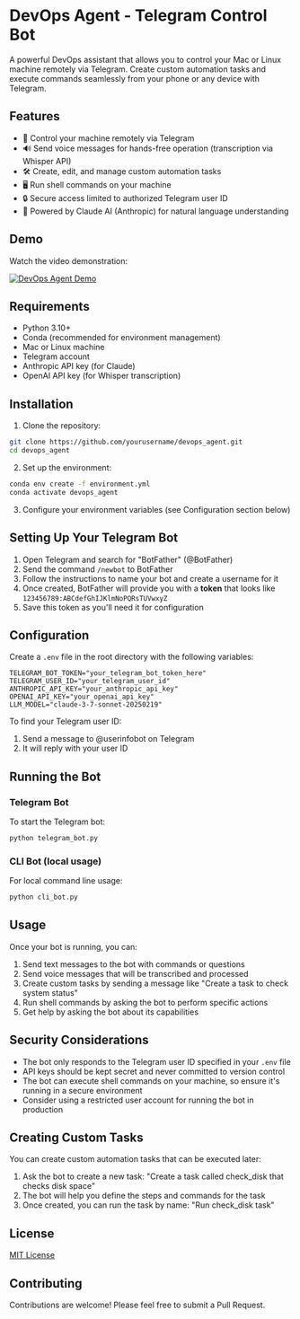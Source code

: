# DevOps Agent - Telegram Control Bot

A powerful DevOps assistant that allows you to control your Mac or Linux machine remotely via Telegram. Create custom automation tasks and execute commands seamlessly from your phone or any device with Telegram.

## Features

- 🤖 Control your machine remotely via Telegram
- 🔊 Send voice messages for hands-free operation (transcription via Whisper API)
- 🛠️ Create, edit, and manage custom automation tasks
- 🖥️ Run shell commands on your machine
- 🔒 Secure access limited to authorized Telegram user ID
- 🧠 Powered by Claude AI (Anthropic) for natural language understanding

## Demo

Watch the video demonstration:

[![DevOps Agent Demo](https://img.youtube.com/vi/ElWG1wArY5I/0.jpg)](https://youtu.be/ElWG1wArY5I)

## Requirements

- Python 3.10+
- Conda (recommended for environment management)
- Mac or Linux machine
- Telegram account
- Anthropic API key (for Claude)
- OpenAI API key (for Whisper transcription)

## Installation

1. Clone the repository:

```bash
git clone https://github.com/yourusername/devops_agent.git
cd devops_agent
```

2. Set up the environment:

```bash
conda env create -f environment.yml
conda activate devops_agent
```

3. Configure your environment variables (see Configuration section below)

## Setting Up Your Telegram Bot

1. Open Telegram and search for "BotFather" (@BotFather)
2. Send the command `/newbot` to BotFather
3. Follow the instructions to name your bot and create a username for it
4. Once created, BotFather will provide you with a **token** that looks like `123456789:ABCdefGhIJKlmNoPQRsTUVwxyZ`
5. Save this token as you'll need it for configuration

## Configuration

Create a `.env` file in the root directory with the following variables:

```
TELEGRAM_BOT_TOKEN="your_telegram_bot_token_here"
TELEGRAM_USER_ID="your_telegram_user_id" 
ANTHROPIC_API_KEY="your_anthropic_api_key"
OPENAI_API_KEY="your_openai_api_key"
LLM_MODEL="claude-3-7-sonnet-20250219"
```

To find your Telegram user ID:
1. Send a message to @userinfobot on Telegram
2. It will reply with your user ID

## Running the Bot

### Telegram Bot

To start the Telegram bot:

```bash
python telegram_bot.py
```

### CLI Bot (local usage)

For local command line usage:

```bash
python cli_bot.py
```

## Usage

Once your bot is running, you can:

1. Send text messages to the bot with commands or questions
2. Send voice messages that will be transcribed and processed
3. Create custom tasks by sending a message like "Create a task to check system status"
4. Run shell commands by asking the bot to perform specific actions
5. Get help by asking the bot about its capabilities

## Security Considerations

- The bot only responds to the Telegram user ID specified in your `.env` file
- API keys should be kept secret and never committed to version control
- The bot can execute shell commands on your machine, so ensure it's running in a secure environment
- Consider using a restricted user account for running the bot in production

## Creating Custom Tasks

You can create custom automation tasks that can be executed later:

1. Ask the bot to create a new task: "Create a task called check_disk that checks disk space"
2. The bot will help you define the steps and commands for the task
3. Once created, you can run the task by name: "Run check_disk task"

## License

[MIT License](LICENSE)

## Contributing

Contributions are welcome! Please feel free to submit a Pull Request. 